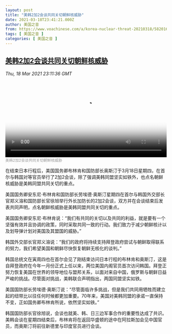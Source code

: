 ```yaml
---
layout: post
title: "美韩2加2会谈共同关切朝鲜核威胁"
date: 2021-03-18T23:41:21.000Z
author: 美国之音
from: https://www.voachinese.com/a/korea-nuclear-threat-20210318/5820162.html
tags: [ 美国之音 ]
categories: [ 美国之音 ]
---
```

<!--1616110881000-->
[美韩2加2会谈共同关切朝鲜核威胁](https://www.voachinese.com/a/korea-nuclear-threat-20210318/5820162.html)
------

<div>
<div><i>Thu, 18 Mar 2021 23:11:36 GMT</i></div><video poster="https://images.weserv.nl?url=gdb.voanews.com/dc4a30da-4a87-41c1-8344-9a5360dc4a8e_tv_r1_s_w900.jpg" src="https://av.voanews.com/Videoroot/Pangeavideo/2021/03/d/dc/dc4a30da-4a87-41c1-8344-9a5360dc4a8e_240p.mp4" style="width:100%" controls></video><div><small style="color: #999;">美韩2加2会谈共同关切朝鲜核威胁</small></div><p>在结束日本行程后，美国国务卿布林肯和国防部长奥斯汀于3月18日星期四，在首尔与韩国对等官员举行了2加2会谈，除了强调美韩同盟坚实如铁外，也点名朝鲜核威胁是美韩同盟共同关切的重点。</p><p>美国国务卿安东尼·布林肯和国防部长劳埃德·奥斯汀星期四在首尔与韩国外交部长官郑义溶和国防部长官徐旭举行外长加防长的2加2会谈，双方并在会谈结束后发表共同声明，点名朝鲜核威胁是美韩同盟共同关切的重点。</p><p>美国国务卿安东尼·布林肯说：“我们有共同的关切以及共同的利益，就是要有一个坚强有效并且协调的政策，同时采取共同一致的行动。我们致力于减少朝鲜核计以及划导弹计划对美国及其盟国的威胁。”</p><p>韩国外交部长官郑义溶说：“我们的政府将持续支持拜登政府尝试与朝鲜取得联系的努力，我们希望美国和朝鲜尽快恢复朝鲜无核化的谈判。”</p><p>韩国总统文在寅周四也在首尔会见了刚结束访问日本行程的布林肯和奥斯汀，这是自拜登政府在今年一月份正式上任以来，两位美国内阁官员首次访问韩国。拜登正努力恢复美国在世界的领导地位与盟邦关系，以面对来自中国，俄罗斯与朝鲜日益严峻的挑战。尽管面对挑战，美韩联合声明指出，两国同盟坚实如铁。</p><p>美国国防部长劳埃德·奥斯汀说：“尽管面临许多挑战，但是我们共同用牺牲而建立起的纽带比以往任何时候都更加重要。70年来，美国对美韩同盟的承诺一直保持不变，正如国务卿布林肯所说，依然坚实如铁。”</p><p>韩国国防部长官徐旭说，会谈也就美、韩、日三边军事合作的重要性达成了共识。美韩会谈在星期四结束后，布林肯将在返回华盛顿的途中在阿拉斯加会见中国官员，而奥斯汀将前往新德里与印度官员进行会谈。</p>
</div>
